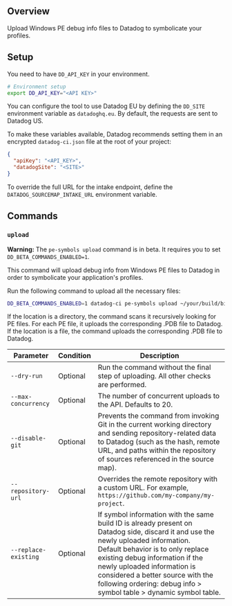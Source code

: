 ## Overview

Upload Windows PE debug info files to Datadog to symbolicate your profiles.


## Setup

You need to have `DD_API_KEY` in your environment.

```bash
# Environment setup
export DD_API_KEY="<API KEY>"
```

You can configure the tool to use Datadog EU by defining the `DD_SITE` environment variable as `datadoghq.eu`. By default, the requests are sent to Datadog US.

To make these variables available, Datadog recommends setting them in an encrypted `datadog-ci.json` file at the root of your project:

```json
{
  "apiKey": "<API_KEY>",
  "datadogSite": "<SITE>"
}
```

To override the full URL for the intake endpoint, define the `DATADOG_SOURCEMAP_INTAKE_URL` environment variable.

## Commands

### `upload`

**Warning:** The `pe-symbols upload` command is in beta. It requires you to set `DD_BETA_COMMANDS_ENABLED=1`.

This command will upload debug info from Windows PE files to Datadog in order to symbolicate your application's profiles.

Run the following command to upload all the necessary files:

```bash
DD_BETA_COMMANDS_ENABLED=1 datadog-ci pe-symbols upload ~/your/build/bin/
```

If the location is a directory, the command scans it recursively looking for PE files. For each PE file, it uploads the corresponding .PDB file to Datadog.
If the location is a file, the command uploads the corresponding .PDB file to Datadog.

| Parameter | Condition | Description |
|-----------|-----------|-------------|
| `--dry-run` | Optional | Run the command without the final step of uploading. All other checks are performed. |
| `--max-concurrency` | Optional | The number of concurrent uploads to the API. Defaults to 20. |
| `--disable-git`    | Optional | Prevents the command from invoking Git in the current working directory and sending repository-related data to Datadog (such as the hash, remote URL, and paths within the repository of sources referenced in the source map). |
| `--repository-url` | Optional | Overrides the remote repository with a custom URL. For example, `https://github.com/my-company/my-project`. |
| `--replace-existing` | Optional | If symbol information with the same build ID is already present on Datadog side, discard it and use the newly uploaded information.<br>Default behavior is to only replace existing debug information if the newly uploaded information is considered a better source with the following ordering: debug info > symbol table > dynamic symbol table. |
